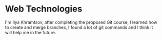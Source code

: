 # Web Technologies
I'm Ilya Khramtsov, after completing the proposed Git course, I learned how to create and merge branches, I found a lot of git commands and I think it will help me in the future.